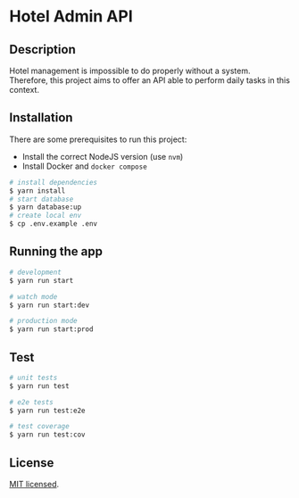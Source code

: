 # Hotel Admin API

## Description

Hotel management is impossible to do properly without a system. Therefore, this project aims to offer an API able to perform daily tasks in this context.

## Installation

There are some prerequisites to run this project:

- Install the correct NodeJS version (use `nvm`)
- Install Docker and `docker compose`

```bash
# install dependencies
$ yarn install
# start database
$ yarn database:up
# create local env
$ cp .env.example .env
```

## Running the app

```bash
# development
$ yarn run start

# watch mode
$ yarn run start:dev

# production mode
$ yarn run start:prod
```

## Test

```bash
# unit tests
$ yarn run test

# e2e tests
$ yarn run test:e2e

# test coverage
$ yarn run test:cov
```

## License

[MIT licensed](LICENSE).
